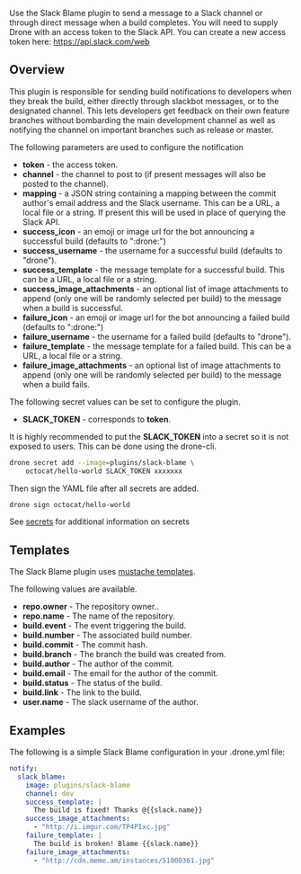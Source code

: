 Use the Slack Blame plugin to send a message to a Slack channel or through
direct message when a build completes. You will need to supply Drone with an
access token to the Slack API. You can create a new access token here:
https://api.slack.com/web

## Overview

This plugin is responsible for sending build notifications to developers when
they break the build, either directly through slackbot messages, or to the
designated channel. This lets developers get feedback on their own feature
branches without bombarding the main development channel as well as notifying
the channel on important branches such as release or master.

The following parameters are used to configure the notification

* **token** - the access token.
* **channel** - the channel to post to (if present messages will also be posted
  to the channel).
* **mapping** - a JSON string containing a mapping between the commit author's
  email address and the Slack username. This can be a URL, a local file or a
  string. If present this will be used in place of querying the Slack API.
* **success_icon** - an emoji or image url for the bot announcing a successful
  build (defaults to ":drone:")
* **success_username** - the username for a successful build (defaults to
  "drone").
* **success_template** - the message template for a successful build. This can
  be a URL, a local file or a string.
* **success_image_attachments** - an optional list of image attachments to
  append (only one will be randomly selected per build) to the message when a
  build is successful.
* **failure_icon** - an emoji or image url for the bot announcing a failed
  build (defaults to ":drone:")
* **failure_username** - the username for a failed build (defaults to "drone").
* **failure_template** - the message template for a failed build. This can be
  a URL, a local file or a string.
* **failure_image_attachments** - an optional list of image attachments to
  append (only one will be randomly selected per build) to the message when a
  build fails.

The following secret values can be set to configure the plugin.

  * **SLACK_TOKEN** - corresponds to **token**.

It is highly recommended to put the **SLACK_TOKEN** into a secret so it is not
exposed to users. This can be done using the drone-cli.

```bash
drone secret add --image=plugins/slack-blame \
    octocat/hello-world SLACK_TOKEN xxxxxxx
```

Then sign the YAML file after all secrets are added.

```bash
drone sign octocat/hello-world
```

See [secrets](http://readme.drone.io/0.5/usage/secrets/) for additional
information on secrets

## Templates

The Slack Blame plugin uses [mustache templates](https://mustache.github.io/).

The following values are available.
  * **repo.owner** - The repository owner..
  * **repo.name** - The name of the repository.
  * **build.event** - The event triggering the build.
  * **build.number** - The associated build number.
  * **build.commit** - The commit hash.
  * **build.branch** - The branch the build was created from.
  * **build.author** - The author of the commit.
  * **build.email** - The email for the author of the commit.
  * **build.status** - The status of the build.
  * **build.link** - The link to the build.
  * **user.name** - The slack username of the author.

## Examples

The following is a simple Slack Blame configuration in your .drone.yml file:

```yaml
notify:
  slack_blame:
    image: plugins/slack-blame
    channel: dev
    success_template: |
      The build is fixed! Thanks @{{slack.name}}
    success_image_attachments:
      - "http://i.imgur.com/TP4PIxc.jpg"
    failure_template: |
      The build is broken! Blame {{slack.name}}
    failure_image_attachments:
      - "http://cdn.meme.am/instances/51000361.jpg"
```
